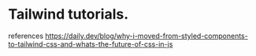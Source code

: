 # Tailwind tutorials.

references
https://daily.dev/blog/why-i-moved-from-styled-components-to-tailwind-css-and-whats-the-future-of-css-in-js
